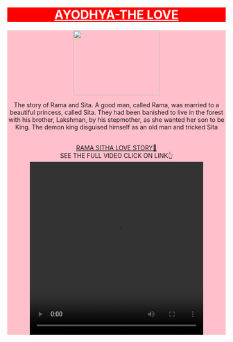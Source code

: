 <!DOCTYPE html>
<html lang="en">
<head>
    <meta charset="UTF-8">
    <title>my web page </title>
</head>
<body>
<div style="background-color:red;color:white;">
    <h1 align="center"> <u>AYODHYA-THE LOVE </u> </H1> 
    </div>
    <div align="center" style="background-color:pink;">
      <img src="rama.jpeg" width="200" height="150"
      </div>
      <p>The story of Rama and Sita. A good man, called Rama, was married to a beautiful princess, called Sita. They had been banished to live in the forest with his brother, Lakshman, by his stepmother, as she wanted her son to be King. The demon king disguised himself as an old man and tricked Sita</p><br>
      <a href="https://youtu.be/w2ES60psQNo?si=jIr7Rri2Wy5oPRSp">RAMA SITHA LOVE STORY💖 </a><br>
      SEE THE FULL VIDEO CLICK ON LINK👆
      <video controls="" src="1.mp4" width="400" height="400"></video>
      
</body>
</html>
